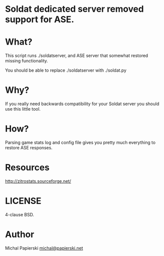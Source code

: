 # Soldat dedicated server removed support for ASE.

What?
====
This script runs ./soldatserver, and ASE server that somewhat restored missing functionality.

You should be able to replace ./soldatserver with ./soldat.py

Why?
====
If you really need backwards compatibility for your Soldat server you should use this little tool.

How?
====
Parsing game stats log and config file gives you pretty much everything to restore ASE responses.

Resources
====
http://zitrostats.sourceforge.net/

LICENSE
====
4-clause BSD.

Author
====
Michal Papierski <michal@papierski.net>

